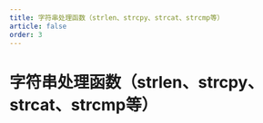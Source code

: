 ```yaml
---
title: 字符串处理函数（strlen、strcpy、strcat、strcmp等）
article: false
order: 3
---
```

# 字符串处理函数（strlen、strcpy、strcat、strcmp等）

